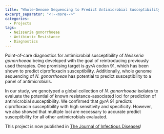 ```yaml
---
title: "Whole-Genome Sequencing to Predict Antimicrobial Susceptibility Profiles in *Neisseria gonorrhoeae*"
excerpt_separator: "<!--more-->"
categories:
  - Projects
tags:
  - Neisseria gonorrhoeae
  - Antibiotic Resistance
  - Diagnostics
---
```


Point-of-care diagnostics for antimicrobial susceptibility of *Neisseria gonorrhoeae* being developed with the goal of reintroducing previously used therapies.
One promising target is *gyrA* codon 91, which has been shown to predict ciprofloxacin susceptibility.
Additionally, whole genome sequencing of *N. gonorrhoeae* has potential to predict susceptibility to a panel of antimicrobials.

In our study, we genotyped a global collection of *N. gonorrhoeae* isolates to evaluate the potential of known resistance-associated loci for prediction of antimicrobial susceptibility.
We confirmed that *gyrA* 91 predicts ciprofloxacin susceptibility with high sensitivity and specificity.
However, we also showed that multiple loci are necessary to accurate predict susceptibility for all other antimicrobials evaluated.

This project is now published in [The Journal of Infectious Diseases](https://doi.org/10.1093/infdis/jiad027)!
